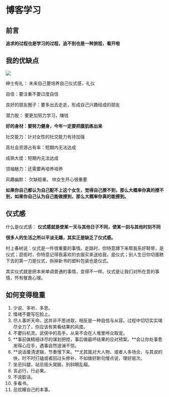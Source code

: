 # 博客学习

## 前言

**追求的过程也是学习的过程，追不到也是一种旅程，看开啦**

## 我的优缺点

![](https://pica.zhimg.com/v2-babbaeff265db12d75abf6fbeaf8a288_r.jpg?source=1940ef5c)

绅士有礼： 未来自己要培养自己仪式感，礼仪

自信：要注重不要过度自信

良好的朋友圈子：要多出去走走，形成自己兴趣结成的朋友

潜力股： 要更加努力学习，赚钱

**好的身材：要努力健身，今年一定要把腹肌练出来**

社交能力：针对女性的社交能力有待加强

高社会资源占有率：短期内无法达成

成熟大度：短期内无法达成

领袖魅力：还需要再培养培养

风趣幽默： 欠缺稳重。 哄女生开心很重要



**如果你自己都认为自己配不上这个女生，觉得自己撩不到，那么大概率你真的撩不到，如果你自己认为自己能做撩到，那么大概率你真的能撩到。**



## 仪式感

什么是仪式感： **仪式感就是使某一天与其他日子不同，使某一刻与其他时刻不同**

**很多人的生活之所以平淡无趣，其实正是缺乏了仪式感。**

村上春树说：仪式是一件很重要的事情。走路时，你特意蹲下来帮我系好鞋带，是仪式；逛街时，你特意记得我喜欢的衣服买来送给我，是仪式；别人生日你切蛋糕下去的第一刀是仪式，拆掉新书的塑料包装也是仪式。

其实仪式就是把本来单调普通的事情，变得不一样。仪式是让我们对所在意的事情，怀有敬畏心理。

## 如何变得稳重

1. 少说、多听、多思。
2. 情绪不要写在脸上。
3. 尽人事听天命。这并非不思进取，相反是一种自信与从容。过程中切切实实竭尽全力了，你应该有笑看结果的风度。
4. 不要抖机灵。武侠中的高手，从来不会在人堆里哗众取宠。
5. **事前做精细详尽的谋划把控，事后做最坏结果的应对预案。**会让你处事愈发得心应手，遇事自然波澜不惊。
6. **说话厘清逻辑，节奏慢下来。**尤其面对大人物、或者人多场合，与其说的快，时不时打磕或者回过头修补，不如做好断句慢点说，理好层次。
7. 坐忌抖腿，站忌摇头晃脑，别斜眼乱瞄。
8. 言必行，行必果。
9. 不说脏话。
10. 多看书。
11. 忌炫耀自己的本事。
